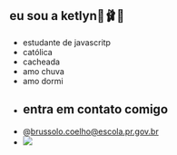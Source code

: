 ## eu sou a ketlyn🖤🩰⛪ ##
- estudante de javascritp
- católica
- cacheada
- amo chuva 
- amo dormi
-  ## entra em contato comigo ##
-   @brussolo.coelho@escola.pr.gov.br
- ![](https://media1.tenor.com/m/Z-FociEdpQ0AAAAC/moneybrain-healing.gif)
